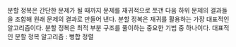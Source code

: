 분할 정복은 간단한 문제가 될 때까지 문제를 재귀적으로 쪼갠 다음 하위 문제의 결과들을 조합해 원래 문제의 결과로 만들어 낸다. 분할 정복은 재귀를 활용하는 가장 대표적인 알고리즘이다.
분할 정복은 최적 부분 구조를 풀이하는 중요한 기법 중 하나이다.
대표적인 분할 정복 알고리즘 : 병합 정렬